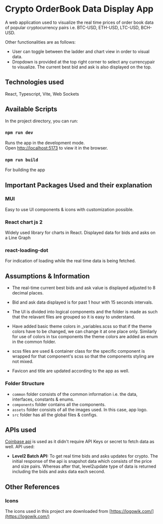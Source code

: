 # Crypto OrderBook Data Display App

A web application used to visualize the real time prices of order book data of popular cryptocurrency pairs i.e. BTC-USD, ETH-USD, LTC-USD, BCH-USD.

Other functionalities are as follows:
- User can toggle between the ladder and chart view in order to visual data. 
- Dropdown is provided at the top right corner to select any currencypair to visualize. The current best bid and ask is also displayed on the top.
## Technologies used

React, Typescript, Vite, Web Sockets
## Available Scripts

In the project directory, you can run:

### `npm run dev`

Runs the app in the development mode.\
Open [http://localhost:5173](http://localhost:5173) to view it in the browser.

### `npm run build`

For building the app

## Important Packages Used and their explanation

### MUI
Easy to use UI components & icons with customization possible.

### React chart js 2
Widely used library for charts in React. Displayed data for bids and asks on a Line Graph


### react-loading-dot
For indication of loading while the real time data is being fetched.


## Assumptions & Information
- The real-time current best bids and ask value is displayed adjusted to 8 decimal places. 

- Bid and ask data displayed is for past 1 hour with 15 seconds intervals.

- The UI is divided into logical components and the folder is made as such that the relavant files are grouped so it is easy to understand.

- Have added basic theme colors in _variables.scss so that if the theme colors have to be changed, we can change it at one place only. Similarly for use of colors in tsx components the theme colors are added as enum in the common folder.

- scss files are used & container class for the specific component is wrapped for that component's scss so that the components styling are not mixed.

- Favicon and title are updated according to the app as well.

### Folder Structure
- `common` folder consists of the common information i.e. the data, interfaces, constants & enums.
- `components` folder contains all the components.
- `assets` folder consists of all the images used. In this case, app logo.
- `src` folder has all the global files & configs.

## APIs used

[Coinbase api](https://docs.cloud.coinbase.com/exchange/docs/websocket-channels#level2-channel) is used as it didn't require API Keys or secret to fetch data as well. API used:
- **Level2 Batch API:** To get real time bids and asks updates for crypto. The initial response of the api is snapshot data which consists of the price and size pairs. Whereas after that, level2update type of data is returned including the bids and asks data each second.

## Other References
### Icons
The icons used in this project are downloaded from [https://logowik.com/](https://logowik.com/)